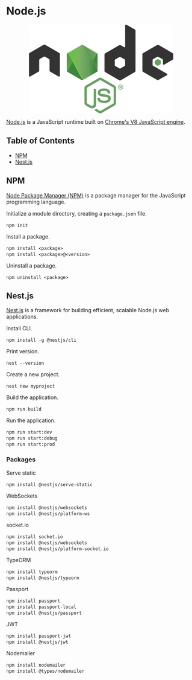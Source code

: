 # Node.js

<p align="center"><img align="center" src="nodejs.png"></p>

[Node.js](https://nodejs.org/) is a JavaScript runtime built on [Chrome's V8 JavaScript engine](https://v8.dev/).

## Table of Contents

* [NPM](#npm)
* [Nest.js](#nestjs)

## NPM

[Node Package Manager (NPM)](https://www.npmjs.com/) is a package manager for the JavaScript programming language.

Initialize a module directory, creating a `package.json` file.
```
npm init
```

Install a package.
```
npm install <package>
npm install <package>@<version>
```

Uninstall a package.
```
npm uninstall <package>
```

## Nest.js

[Nest.js](https://nestjs.com/) is a framework for building efficient, scalable Node.js web applications.

Install CLI.
```
npm install -g @nestjs/cli
```

Print version.
```
nest --version
```

Create a new project.
```
nest new myproject
```

Build the application.
```
npm run build
```

Run the application.
```
npm run start:dev
npm run start:debug
npm run start:prod
```

### Packages

Serve static
```
npm install @nestjs/serve-static
```

WebSockets
```
npm install @nestjs/websockets
npm install @nestjs/platform-ws
```

socket.io
```
npm install socket.io
npm install @nestjs/websockets
npm install @nestjs/platform-socket.io
```

TypeORM
```
npm install typeorm
npm install @nestjs/typeorm
```

Passport
```
npm install passport
npm install passport-local
npm install @nestjs/passport
```

JWT
```
npm install passport-jwt
npm install @nestjs/jwt
```

Nodemailer
```
npm install nodemailer
npm install @types/nodemailer
```
